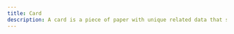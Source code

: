 ```yaml
---
title: Card
description: A card is a piece of paper with unique related data that serves as an entry point to more detailed information. For example, a card could contain a photo, text, and a link about a single subject.
---
```

